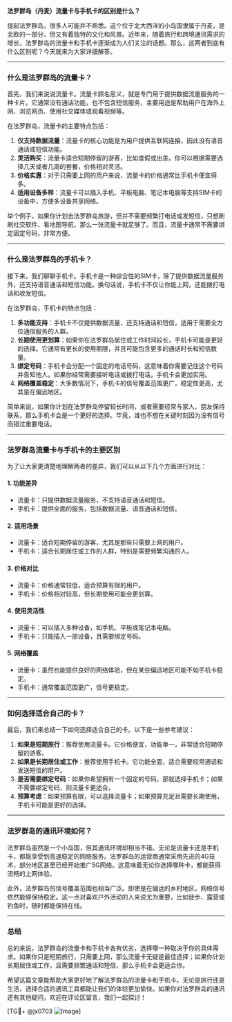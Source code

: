 **法罗群岛（丹麦）流量卡与手机卡的区别是什么？**

提起法罗群岛，很多人可能并不熟悉。这个位于北大西洋的小岛国隶属于丹麦，是北欧的一部分，但又有着独特的文化和风景。近年来，随着旅行和跨境通讯需求的增长，法罗群岛的流量卡和手机卡逐渐成为人们关注的话题。那么，这两者到底有什么区别呢？今天就来为大家详细解答。

---

### **什么是法罗群岛的流量卡？**

首先，我们来说说流量卡。流量卡顾名思义，就是专门用于提供数据流量服务的一种卡片。它通常没有通话功能，也不包含短信服务，主要用途是帮助用户在海外上网、浏览网页、使用社交媒体或观看视频等。

在法罗群岛，流量卡的主要特点包括：
1. **仅支持数据流量**：流量卡的核心功能是为用户提供互联网连接，因此没有语音通话或短信功能。
2. **灵活购买**：流量卡适合短期停留的游客，比如度假或出差。你可以根据需要选择几天或者几周的套餐，价格相对灵活。
3. **价格实惠**：对于只需要上网的用户来说，流量卡的价格通常比手机卡便宜得多。
4. **适用设备多样**：流量卡可以插入手机、平板电脑、笔记本电脑等支持SIM卡的设备中，方便多设备共享网络。

举个例子，如果你计划去法罗群岛旅游，但并不需要频繁打电话或发短信，只想刷刷社交软件、看地图导航，那么一张流量卡就足够了。而且，流量卡通常不需要绑定固定号码，非常方便。

---

### **什么是法罗群岛的手机卡？**

接下来，我们聊聊手机卡。手机卡是一种综合性的SIM卡，除了提供数据流量服务外，还支持语音通话和短信功能。换句话说，手机卡不仅让你能上网，还能拨打电话和收发短信。

在法罗群岛，手机卡的特点包括：
1. **多功能支持**：手机卡不仅提供数据流量，还支持通话和短信，适用于需要全方位通信服务的人群。
2. **长期使用更划算**：如果你在法罗群岛居住或工作时间较长，手机卡可能是更好的选择。它通常有更长的使用期限，并且可能包含更多的通话时长和短信数量。
3. **绑定号码**：手机卡会分配一个固定的电话号码，这意味着你需要记住这个号码并告知他人。如果你经常需要接听电话或拨打电话，手机卡会更加实用。
4. **网络覆盖稳定**：大多数情况下，手机卡的信号覆盖范围更广，稳定性更高，尤其是在偏远地区。

简单来说，如果你计划在法罗群岛停留较长时间，或者需要经常与家人、朋友保持联系，那么手机卡会是一个更好的选择。毕竟，谁也不想在关键时刻因为没有信号而错过重要电话。

---

### **法罗群岛流量卡与手机卡的主要区别**

为了让大家更清楚地理解两者的差异，我们可以从以下几个方面进行对比：

#### **1. 功能差异**
- 流量卡：只提供数据流量服务，不支持语音通话和短信。
- 手机卡：提供全面的服务，包括数据流量、语音通话和短信。

#### **2. 适用场景**
- 流量卡：适合短期停留的游客，尤其是那些只需要上网的用户。
- 手机卡：适合长期居住或工作的人群，特别是需要频繁沟通的人。

#### **3. 价格对比**
- 流量卡：价格通常较低，适合预算有限的用户。
- 手机卡：价格相对较高，但长期使用可能会更划算。

#### **4. 使用灵活性**
- 流量卡：可以插入多种设备，如手机、平板或笔记本电脑。
- 手机卡：只能插入一部设备，且需要绑定号码。

#### **5. 网络覆盖**
- 流量卡：虽然也能提供良好的网络体验，但在某些偏远地区可能不如手机卡稳定。
- 手机卡：通常覆盖范围更广，信号更稳定。

---

### **如何选择适合自己的卡？**

最后，我们来总结一下如何选择适合自己的卡。以下是一些参考建议：

1. **如果是短期旅行**：推荐使用流量卡。它价格便宜，功能单一，非常适合短期停留的游客。
2. **如果是长期居住或工作**：推荐使用手机卡。它功能全面，适合需要经常通话和发送短信的用户。
3. **是否需要绑定号码**：如果你希望拥有一个固定的号码，那就选择手机卡；如果不需要绑定号码，则流量卡更适合。
4. **预算考虑**：如果预算有限，可以选择流量卡；如果预算充足且需要长期使用，手机卡可能是更好的选择。

---

### **法罗群岛的通讯环境如何？**

法罗群岛虽然是一个小岛国，但其通讯环境却相当不错。无论是流量卡还是手机卡，都能享受到高速稳定的网络服务。法罗群岛的运营商通常采用先进的4G技术，部分地区甚至已经开始推广5G网络。这意味着无论你选择哪种卡，都能获得流畅的上网体验。

此外，法罗群岛的信号覆盖范围也相当广泛。即使是在偏远的乡村地区，网络信号依然能够保持稳定。这一点对喜欢户外活动的人来说尤为重要，比如徒步、露营或钓鱼时，随时都能保持在线。

---

### **总结**

总的来说，法罗群岛的流量卡和手机卡各有优劣，选择哪一种取决于你的具体需求。如果你只是短期旅行，只需要上网，那么流量卡无疑是最佳选择；如果你计划长期居住或工作，且需要频繁通话和短信，那么手机卡会更适合你。

希望这篇文章能帮助大家更好地了解法罗群岛的流量卡和手机卡。无论是旅行还是生活，选择合适的通讯工具都能让我们的体验更加愉快。如果你对法罗群岛的通讯还有其他疑问，欢迎在评论区留言，我们一起探讨！

[TG💪+ @jx0703 ![Image](https://github.com/user-attachments/assets/dbca1d08-cadb-493c-b0ec-ad6f7a83f270)]